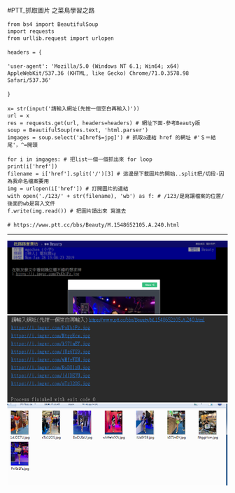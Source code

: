 ﻿#PTT_抓取圖片   之菜鳥學習之路

    from bs4 import BeautifulSoup
    import requests
    from urllib.request import urlopen
    
    headers = {
    
    'user-agent': 'Mozilla/5.0 (Windows NT 6.1; Win64; x64) AppleWebKit/537.36 (KHTML, like Gecko) Chrome/71.0.3578.98 Safari/537.36'
    
    }
    
    x= str(input('請輸入網址(先按一個空白再輸入)'))
    url = x
    res = requests.get(url, headers=headers) # 網址下面-參考Beauty版
    soup = BeautifulSoup(res.text, 'html.parser')
    imgages = soup.select('a[href$=jpg]') # 抓取a連結 href 的網址 #'＄＝結尾'，^=開頭
    
    for i in imgages: # 把list一個一個抓出來 for loop
    print(i['href'])
    filename = i['href'].split('/')[3] # 這邊是下載圖片的開始..split把/切段-因為我命名檔案要用
    img = urlopen(i['href']) # 打開圖片的連結
    with open('./123/' + str(filename), 'wb') as f: # /123/是寫讓檔案的位置/後面的wb是寫入文件
    f.write(img.read()) # 把圖片讀出來 寫進去
    
    # https://www.ptt.cc/bbs/Beauty/M.1548652105.A.240.html
    
 
  ----------------------------------
![enter image description here](https://github.com/2019wei/crawler/blob/master/PTT-%E5%9C%96%E7%89%87%E6%8A%93%E5%8F%96/%E6%93%B7%E5%8F%96.PNG?raw=true)
![enter image description here](https://github.com/2019wei/crawler/blob/master/PTT-%E5%9C%96%E7%89%87%E6%8A%93%E5%8F%96/%E6%93%B7%E5%8F%961.PNG?raw=true)
![enter image description here](https://github.com/2019wei/crawler/blob/master/PTT-%E5%9C%96%E7%89%87%E6%8A%93%E5%8F%96/%E6%93%B7%E5%8F%962.PNG?raw=true)
